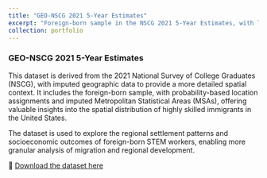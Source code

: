 ```yaml
---
title: "GEO-NSCG 2021 5-Year Estimates"
excerpt: "Foreign-born sample in the NSCG 2021 5-Year Estimates, with location probability and imputed MSAs"
collection: portfolio
---
```


### GEO-NSCG 2021 5-Year Estimates

This dataset is derived from the 2021 National Survey of College Graduates (NSCG), with imputed geographic data to provide a more detailed spatial context. It includes the foreign-born sample, with probability-based location assignments and imputed Metropolitan Statistical Areas (MSAs), offering valuable insights into the spatial distribution of highly skilled immigrants in the United States.

The dataset is used to explore the regional settlement patterns and socioeconomic outcomes of foreign-born STEM workers, enabling more granular analysis of migration and regional development.

🔗 [Download the dataset here](https://www.dropbox.com/scl/fo/zq7kezrxpqbyld4w362hz/AAb1OCywGyrQE34c9AB6aGI?rlkey=8wfzi8itau25cwg1woiy72c6o&dl=0)
